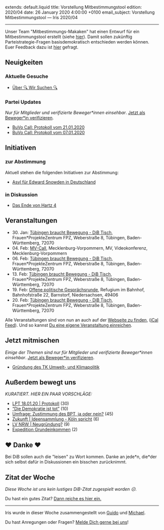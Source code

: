 
extends: default.liquid
title: Vorstellung Mitbestimmungstool
edition: 2020/04
date: 26 January 2020 4:00:00 +0100
email_subject: Vorstellung Mitbestimmungstool — Iris 2020/04

---
Unser Team "Mitbestimmungs-Makaken" hat einen Entwurf für ein Mitbestimmungstool erstellt (siehe [hier](https://marktplatz.dib.de/t/konzept-abstimmungswerkzeug-fuer-parteifragen-vorstellung-und-fragen/33433)). Damit sollen zukünftig Parteistrategie-Fragen basisdemokratisch entschieden werden können.
Euer Feedback dazu ist [hier](https://marktplatz.dib.de/t/konzept-abstimmungswerkzeug-fuer-parteifragen-vorschlaege-ideen-kritik/33434) gefragt.

## Neuigkeiten


### Aktuelle Gesuche

 - [Über 🔍 Wir Suchen 🔍](https://marktplatz.dib.de/t/ueber-wir-suchen/8837)

### Partei Updates

_Nur für Mitglieder und verifizierte Beweger\*innen einsehbar_. [Jetzt als Beweger\*in verifizieren](https://dib.de/bewegerin-werden/).

 - [BuVo Call: Protokoll vom 21.01.2020](https://marktplatz.dib.de/t/buvo-call-protokoll-vom-21-01-2020/33367)
 - [BuVo Call: Protokoll vom 07.01.2020](https://marktplatz.dib.de/t/buvo-call-protokoll-vom-07-01-2020/33190)

## Initiativen

### zur Abstimmung
Aktuell stehen die folgenden Initiativen zur Abstimmung:

 - [Asyl für Edward Snowden in Deutschland](https://abstimmen.dib.de/initiative/291-asyl-fur-edward-snowden-in-deutschland)

### in Diskussion
 - [Das Ende von Hartz 4](https://abstimmen.dib.de/initiative/296-das-ende-von-hartz-4)


## Veranstaltungen

 - 30.&nbsp;Jan: [Tübingen braucht Bewegung - DiB Tisch](https://dib.de/veranstaltungen/tuebingen-braucht-bewegung-dib-tisch-2-2020-01-30/), Frauen*ProjekteZentrum FPZ, Weberstraße 8, Tübingen, Baden-Württemberg, 72070
 - 04.&nbsp;Feb: [MV-Call](https://dib.de/veranstaltungen/mv-call/), Mecklenburg-Vorpommern, MV, Videokonferenz, Mecklenburg-Vorpommern
 - 06.&nbsp;Feb: [Tübingen braucht Bewegung - DiB Tisch](https://dib.de/veranstaltungen/tuebingen-braucht-bewegung-dib-tisch-2-2020-02-06/), Frauen*ProjekteZentrum FPZ, Weberstraße 8, Tübingen, Baden-Württemberg, 72070
 - 13.&nbsp;Feb: [Tübingen braucht Bewegung - DiB Tisch](https://dib.de/veranstaltungen/tuebingen-braucht-bewegung-dib-tisch-2-2020-02-13/), Frauen*ProjekteZentrum FPZ, Weberstraße 8, Tübingen, Baden-Württemberg, 72070
 - 19.&nbsp;Feb: [Offene politische Gesprächsrunde](https://dib.de/veranstaltungen/offene-politische-gespraechsrunde-2020-02-19/), Refugium im Bahnhof, Bahnhofstraße 22, Barnstorf, Niedersachsen, 49406
 - 20.&nbsp;Feb: [Tübingen braucht Bewegung - DiB Tisch](https://dib.de/veranstaltungen/tuebingen-braucht-bewegung-dib-tisch-2-2020-02-20/), Frauen*ProjekteZentrum FPZ, Weberstraße 8, Tübingen, Baden-Württemberg, 72070


Alle Veranstaltungen sind von nun an auch auf der [Webseite zu finden](https://dib.de/veranstaltungen/), ([iCal Feed](https://dib.de/?ical=1)). Und so kannst [Du eine eigene Veranstaltung einreichen](https://marktplatz.dib.de/t/eine-veranstaltung-auf-der-webseite-einreichen/21379).

## Jetzt mitmischen

_Einige der Themen sind nur für Mitglieder und verifizierte Beweger\*innen einsehbar_. [Jetzt als Beweger\*in verifizieren](https://dib.de/bewegerin-werden/).

 - [Gründung des TK Umwelt- und Klimapolitik](https://marktplatz.dib.de/t/gruendung-des-tk-umwelt-und-klimapolitik/33191)


## Außerdem bewegt uns

_KURATIERT. HIER EIN PAAR VORSCHLÄGE:_
 - [LPT 18.01.20 | Protokoll](https://marktplatz.dib.de/t/lpt-18-01-20-protokoll/33330) (30)
 - [&ldquo;Die Demokratie ist tot&rdquo;](https://marktplatz.dib.de/t/die-demokratie-ist-tot/33414) (10)
 - [Umfrage: Zustimmung des BPT, ja oder nein?](https://marktplatz.dib.de/t/umfrage-zustimmung-des-bpt-ja-oder-nein/33280) (45)
 - [Zukunft | Ideensammlung - Köln spricht](https://marktplatz.dib.de/t/zukunft-ideensammlung-koeln-spricht/33351) (6)
 - [LV NRW | Neugründung?](https://marktplatz.dib.de/t/lv-nrw-neugruendung/33322) (9)
 - [Expedition Grundeinkommen](https://marktplatz.dib.de/t/expedition-grundeinkommen/33431) (2)

## ❤️ Danke ❤️
Bei DiB sollen auch die "leisen" zu Wort kommen. Danke an jede\*n, die\*der sich selbst dafür in Diskussionen ein bisschen zurücknimmt.

## Zitat der Woche
_Diese Woche ist uns kein lustiges DiB-Zitat zugespielt worden ☹._

Du hast ein gutes Zitat? [Dann reiche es hier ein.](https://marktplatz.dib.de/t/lustige-dib-zitate/10175)


---

Iris wurde in dieser Woche zusammengestellt von [Guido](https://marktplatz.dib.de/u/Guido/) und [Michael](https://marktplatz.dib.de/u/MichaelVoss/).

Du hast Anregungen oder Fragen? [Melde Dich gerne bei uns](https://marktplatz.dib.de/t/neu-iris-die-woechtliche-zusammenfasssung-zum-sonntagsbrunch/10990)!

